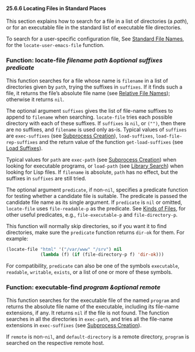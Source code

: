 

#### 25.6.6 Locating Files in Standard Places

This section explains how to search for a file in a list of directories (a *path*), or for an executable file in the standard list of executable file directories.

To search for a user-specific configuration file, See [Standard File Names](Standard-File-Names.html), for the `locate-user-emacs-file` function.

### Function: **locate-file** *filename path \&optional suffixes predicate*

This function searches for a file whose name is `filename` in a list of directories given by `path`, trying the suffixes in `suffixes`. If it finds such a file, it returns the file’s absolute file name (see [Relative File Names](Relative-File-Names.html)); otherwise it returns `nil`.

The optional argument `suffixes` gives the list of file-name suffixes to append to `filename` when searching. `locate-file` tries each possible directory with each of these suffixes. If `suffixes` is `nil`, or `("")`, then there are no suffixes, and `filename` is used only as-is. Typical values of `suffixes` are `exec-suffixes` (see [Subprocess Creation](Subprocess-Creation.html)), `load-suffixes`, `load-file-rep-suffixes` and the return value of the function `get-load-suffixes` (see [Load Suffixes](Load-Suffixes.html)).

Typical values for `path` are `exec-path` (see [Subprocess Creation](Subprocess-Creation.html)) when looking for executable programs, or `load-path` (see [Library Search](Library-Search.html)) when looking for Lisp files. If `filename` is absolute, `path` has no effect, but the suffixes in `suffixes` are still tried.

The optional argument `predicate`, if non-`nil`, specifies a predicate function for testing whether a candidate file is suitable. The predicate is passed the candidate file name as its single argument. If `predicate` is `nil` or omitted, `locate-file` uses `file-readable-p` as the predicate. See [Kinds of Files](Kinds-of-Files.html), for other useful predicates, e.g., `file-executable-p` and `file-directory-p`.

This function will normally skip directories, so if you want it to find directories, make sure the `predicate` function returns `dir-ok` for them. For example:

```lisp
(locate-file "html" '("/var/www" "/srv") nil
             (lambda (f) (if (file-directory-p f) 'dir-ok)))
```

For compatibility, `predicate` can also be one of the symbols `executable`, `readable`, `writable`, `exists`, or a list of one or more of these symbols.

### Function: **executable-find** *program \&optional remote*

This function searches for the executable file of the named `program` and returns the absolute file name of the executable, including its file-name extensions, if any. It returns `nil` if the file is not found. The function searches in all the directories in `exec-path`, and tries all the file-name extensions in `exec-suffixes` (see [Subprocess Creation](Subprocess-Creation.html)).

If `remote` is non-`nil`, and `default-directory` is a remote directory, `program` is searched on the respective remote host.
